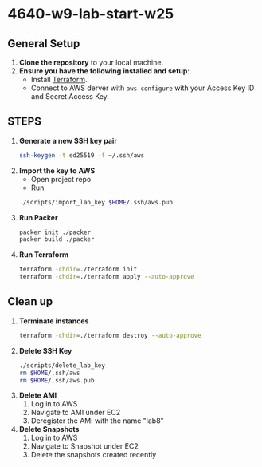 # 4640-w9-lab-start-w25

## General Setup
1. **Clone the repository** to your local machine.
2. **Ensure you have the following installed and setup**:
    - Install [Terraform](https://developer.hashicorp.com/terraform/tutorials/aws-get-started/install-cli).
    - Connect to AWS derver with `aws configure` with your Access Key ID and Secret Access Key. 

## STEPS
1. **Generate a new SSH key pair**
    ```bash
    ssh-keygen -t ed25519 -f ~/.ssh/aws
    ```
2. **Import the key to AWS**
    - Open project repo
    - Run
    ```bash
    ./scripts/import_lab_key $HOME/.ssh/aws.pub
    ```
3. **Run Packer**
    ```bash
    packer init ./packer
    packer build ./packer
    ```
3. **Run Terraform**
    ```bash
    terraform -chdir=./terraform init
    terraform -chdir=./terraform apply --auto-approve
    ```

## Clean up
1. **Terminate instances**
    ```bash
    terraform -chdir=./terraform destroy --auto-approve
    ```
2. **Delete SSH Key**
    ```bash
    ./scripts/delete_lab_key
    rm $HOME/.ssh/aws
    rm $HOME/.ssh/aws.pub
    ```
3. **Delete AMI**
    1. Log in to AWS
    2. Navigate to AMI under EC2
    3. Deregister the AMI with the name "lab8"
4. **Delete Snapshots**
    1. Log in to AWS
    2. Navigate to Snapshot under EC2
    3. Delete the snapshots created recently